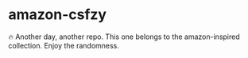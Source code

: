 ﻿# amazon-csfzy

🔥 Another day, another repo.
This one belongs to the amazon-inspired collection.
Enjoy the randomness.
